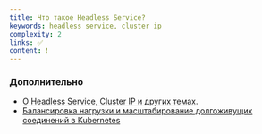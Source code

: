 ```yaml
---
title: Что такое Headless Service?
keywords: headless service, cluster ip
complexity: 2
links: ✅
content: ❗
---
```


### Дополнительно
- [О Headless Service, Cluster IP и других темах](https://www.kryukov.biz/kubernetes/set-kubernetes-teoriya/services/).
- [Балансировка нагрузки и масштабирование долгоживущих соединений в Kubernetes](https://habr.com/ru/companies/vk/articles/493820/)
